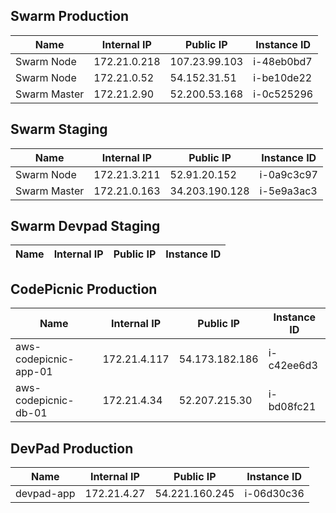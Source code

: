 ## Swarm Production
|  Name | Internal IP  | Public IP  | Instance ID |
|---|---|---|---|
| Swarm Node  | 172.21.0.218  |  107.23.99.103  | i-48eb0bd7
| Swarm Node  | 172.21.0.52  |  54.152.31.51  | i-be10de22
| Swarm Master  | 172.21.2.90  |  52.200.53.168  | i-0c525296
## Swarm Staging
|  Name | Internal IP  | Public IP  | Instance ID |
|---|---|---|---|
| Swarm Node  | 172.21.3.211  |  52.91.20.152  | i-0a9c3c97
| Swarm Master  | 172.21.0.163  |  34.203.190.128  | i-5e9a3ac3
## Swarm Devpad Staging
|  Name | Internal IP  | Public IP  | Instance ID |
|---|---|---|---|
## CodePicnic Production
|  Name | Internal IP  | Public IP  | Instance ID |
|---|---|---|---|
| aws-codepicnic-app-01  | 172.21.4.117  |  54.173.182.186  | i-c42ee6d3
| aws-codepicnic-db-01  | 172.21.4.34  |  52.207.215.30  | i-bd08fc21
## DevPad Production
|  Name | Internal IP  | Public IP  | Instance ID |
|---|---|---|---|
| devpad-app  | 172.21.4.27  |  54.221.160.245  | i-06d30c36
